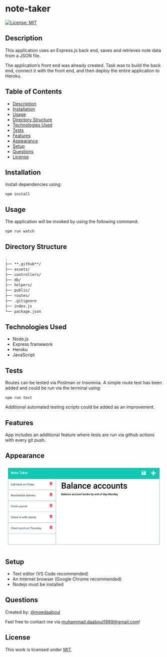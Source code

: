# note-taker

[![License: MIT](https://img.shields.io/badge/License-MIT-yellow.svg)](https://opensource.org/licenses/MIT)

## Description

This application uses an Express.js back end, saves and retrieves note data from a JSON file.

The application’s front end was already created. Task was to build the back end, connect it with the front end, and then deploy the entire application to Heroku.

## Table of Contents

- [Description](#description)
- [Installation](#installation)
- [Usage](#usage)
- [Directory Structure](#directory-structure)
- [Technologies Used](#technologies-used)
- [Tests](#tests)
- [Features](#features)
- [Appearance](#appearance)
- [Setup](#setup)
- [Questions](#questions)
- [License](#license)

## Installation

​Install dependencies using:

    npm install

## Usage

The application will be invoked by using the following command:

    npm run watch

## Directory Structure

```md
.
├── **.github**/
├── assets/
├── controllers/
├── db/
├── helpers/
├── public/
├── routes/
├── .gitignore
├── index.js
└── package.json
```

## Technologies Used

- Node.js
- Express framework
- Heroku
- JavaScript

## Tests

Routes can be tested via Postman or Insomnia. A simple route test has been added and could be run via the terminal using:

    npm run test

Additional automated testing scripts could be added as an improvement.

## Features

App includes an additional feature where tests are run via github actions with every git push.

## Appearance

![My Node.js note taker app](./assets/appearance.png)

## Setup

- Text editor (VS Code recommended)
- An Internet browser (Google Chrome recommended)
- Nodejs must be installed

## Questions

Created by: [@moedaaboul](https://github.com/moedaaboul)

Feel free to contact me via [muhammad.daaboul1989@gmail.com](muhammad.daaboul1989@gmail.com)!

## License

This work is licensed under
[MIT](#).
